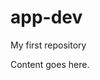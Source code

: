 # app-dev
My first repository
<html>
<head>
  <title><H1><marquee scrolldirection="left">My List of Favorite Series Movies</marquee></H1></title>
</head>
<body>
Content goes here.
</body>
</html>
